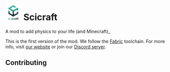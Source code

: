 # <img src="src/main/resources/assets/scicraft/icon.png" height=50px/> Scicraft 
A mod to add physics to your life (and Minecraft)_

This is the first version of the mod. We follow the <a href="https://fabricmc.net" target="_blank">Fabric</a> toolchain. For more info, visit <a href="scicraft.be">our website</a> or join our <a href="https://discord.com/invite/g3zMkEXzRN" target="_blank">Discord server</a>.

## Contributing


